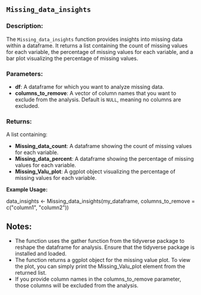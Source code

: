 ## `Missing_data_insights`

### Description:
The `Missing_data_insights` function provides insights into missing data within a dataframe. It returns a list containing the count of missing values for each variable, the percentage of missing values for each variable, and a bar plot visualizing the percentage of missing values.

### Parameters:
- **df**: A dataframe for which you want to analyze missing data.
- **columns_to_remove**: A vector of column names that you want to exclude from the analysis. Default is `NULL`, meaning no columns are excluded.

### Returns:
A list containing:
- **Missing_data_count**: A dataframe showing the count of missing values for each variable.
- **Missing_data_percent**: A dataframe showing the percentage of missing values for each variable.
- **Missing_Valu_plot**: A ggplot object visualizing the percentage of missing values for each variable.

**Example Usage:**

data_insights <- Missing_data_insights(my_dataframe, columns_to_remove = c("column1", "column2"))

## Notes:
- The function uses the gather function from the tidyverse package to reshape the dataframe for analysis. Ensure that the tidyverse package is installed and loaded.
- The function returns a ggplot object for the missing value plot. To view the plot, you can simply print the Missing_Valu_plot element from the returned list.
- If you provide column names in the columns_to_remove parameter, those columns will be excluded from the analysis.
